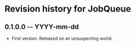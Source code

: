 # Revision history for JobQueue

## 0.1.0.0 -- YYYY-mm-dd

* First version. Released on an unsuspecting world.
